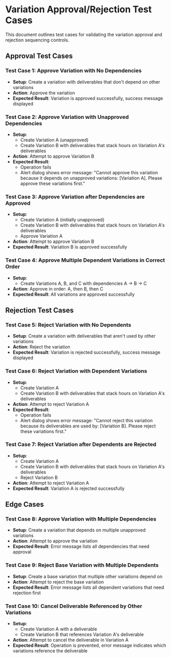 # Variation Approval/Rejection Test Cases

This document outlines test cases for validating the variation approval and rejection sequencing controls.

## Approval Test Cases

### Test Case 1: Approve Variation with No Dependencies
- **Setup**: Create a variation with deliverables that don't depend on other variations
- **Action**: Approve the variation
- **Expected Result**: Variation is approved successfully, success message displayed

### Test Case 2: Approve Variation with Unapproved Dependencies
- **Setup**: 
  - Create Variation A (unapproved)
  - Create Variation B with deliverables that stack hours on Variation A's deliverables
- **Action**: Attempt to approve Variation B
- **Expected Result**: 
  - Operation fails
  - Alert dialog shows error message: "Cannot approve this variation because it depends on unapproved variations: [Variation A]. Please approve these variations first."

### Test Case 3: Approve Variation after Dependencies are Approved
- **Setup**: 
  - Create Variation A (initially unapproved)
  - Create Variation B with deliverables that stack hours on Variation A's deliverables
  - Approve Variation A
- **Action**: Attempt to approve Variation B
- **Expected Result**: Variation B is approved successfully

### Test Case 4: Approve Multiple Dependent Variations in Correct Order
- **Setup**: 
  - Create Variations A, B, and C with dependencies A → B → C
- **Action**: Approve in order: A, then B, then C
- **Expected Result**: All variations are approved successfully

## Rejection Test Cases

### Test Case 5: Reject Variation with No Dependents
- **Setup**: Create a variation with deliverables that aren't used by other variations
- **Action**: Reject the variation
- **Expected Result**: Variation is rejected successfully, success message displayed

### Test Case 6: Reject Variation with Dependent Variations
- **Setup**: 
  - Create Variation A
  - Create Variation B with deliverables that stack hours on Variation A's deliverables
- **Action**: Attempt to reject Variation A
- **Expected Result**: 
  - Operation fails
  - Alert dialog shows error message: "Cannot reject this variation because its deliverables are used by: [Variation B]. Please reject these variations first."

### Test Case 7: Reject Variation after Dependents are Rejected
- **Setup**: 
  - Create Variation A
  - Create Variation B with deliverables that stack hours on Variation A's deliverables
  - Reject Variation B
- **Action**: Attempt to reject Variation A
- **Expected Result**: Variation A is rejected successfully

## Edge Cases

### Test Case 8: Approve Variation with Multiple Dependencies
- **Setup**: Create a variation that depends on multiple unapproved variations
- **Action**: Attempt to approve the variation
- **Expected Result**: Error message lists all dependencies that need approval

### Test Case 9: Reject Base Variation with Multiple Dependents
- **Setup**: Create a base variation that multiple other variations depend on
- **Action**: Attempt to reject the base variation
- **Expected Result**: Error message lists all dependent variations that need rejection first

### Test Case 10: Cancel Deliverable Referenced by Other Variations
- **Setup**: 
  - Create Variation A with a deliverable
  - Create Variation B that references Variation A's deliverable
- **Action**: Attempt to cancel the deliverable in Variation A
- **Expected Result**: Operation is prevented, error message indicates which variations reference the deliverable
